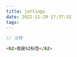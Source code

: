 ```yaml
---
title: jottings
date: 2022-11-20 17:37:32
tags:
---
```


```js
// 注释
```

```html
<h2>我是h2标签</h2>
```
